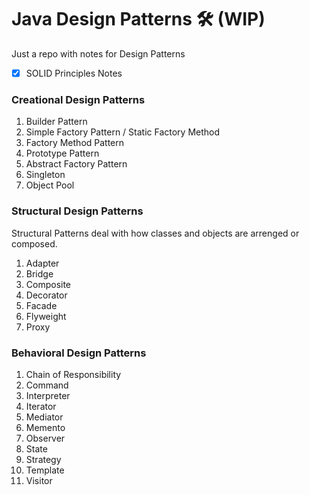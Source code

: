 # Java Design Patterns :hammer_and_wrench: (WIP)

Just a repo with notes for Design Patterns

- [x] SOLID Principles Notes

### Creational Design Patterns

1. Builder Pattern
1. Simple Factory Pattern / Static Factory Method
1. Factory Method Pattern
1. Prototype Pattern
1. Abstract Factory Pattern
1. Singleton
1. Object Pool

### Structural Design Patterns

Structural Patterns deal with how classes and objects are arrenged or composed.

1. Adapter
1. Bridge
1. Composite
1. Decorator
1. Facade
1. Flyweight
1. Proxy

### Behavioral Design Patterns

1. Chain of Responsibility
1. Command
1. Interpreter
1. Iterator
1. Mediator
1. Memento
1. Observer
1. State
1. Strategy
1. Template
1. Visitor
